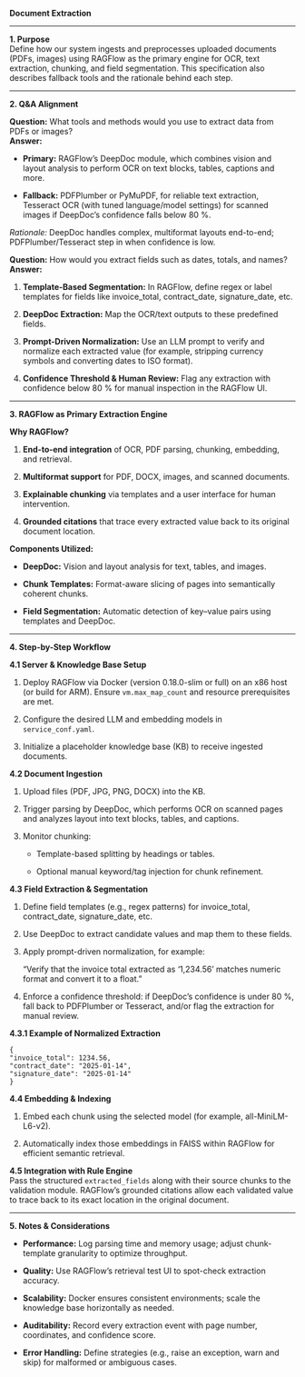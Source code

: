 **Document Extraction**

---

**1\. Purpose**  
 Define how our system ingests and preprocesses uploaded documents (PDFs, images) using RAGFlow as the primary engine for OCR, text extraction, chunking, and field segmentation. This specification also describes fallback tools and the rationale behind each step.

---

**2\. Q\&A Alignment**

**Question:** What tools and methods would you use to extract data from PDFs or images?  
 **Answer:**

* **Primary:** RAGFlow’s DeepDoc module, which combines vision and layout analysis to perform OCR on text blocks, tables, captions and more.

* **Fallback:** PDFPlumber or PyMuPDF, for reliable text extraction, Tesseract OCR (with tuned language/model settings) for scanned images if DeepDoc’s confidence falls below 80 %.

*Rationale:* DeepDoc handles complex, multi­format layouts end-to-end; PDFPlumber/Tesseract step in when confidence is low.

**Question:** How would you extract fields such as dates, totals, and names?  
 **Answer:**

1. **Template-Based Segmentation:** In RAGFlow, define regex or label templates for fields like invoice\_total, contract\_date, signature\_date, etc.

2. **DeepDoc Extraction:** Map the OCR/text outputs to these predefined fields.

3. **Prompt-Driven Normalization:** Use an LLM prompt to verify and normalize each extracted value (for example, stripping currency symbols and converting dates to ISO format).

4. **Confidence Threshold & Human Review:** Flag any extraction with confidence below 80 % for manual inspection in the RAGFlow UI.

---

**3\. RAGFlow as Primary Extraction Engine**

**Why RAGFlow?**

1. **End-to-end integration** of OCR, PDF parsing, chunking, embedding, and retrieval.

2. **Multi­format support** for PDF, DOCX, images, and scanned documents.

3. **Explainable chunking** via templates and a user interface for human intervention.

4. **Grounded citations** that trace every extracted value back to its original document location.

**Components Utilized:**

* **DeepDoc:** Vision and layout analysis for text, tables, and images.

* **Chunk Templates:** Format-aware slicing of pages into semantically coherent chunks.

* **Field Segmentation:** Automatic detection of key–value pairs using templates and DeepDoc.

---

**4\. Step-by-Step Workflow**

**4.1 Server & Knowledge Base Setup**

1. Deploy RAGFlow via Docker (version 0.18.0-slim or full) on an x86 host (or build for ARM). Ensure `vm.max_map_count` and resource prerequisites are met.

2. Configure the desired LLM and embedding models in `service_conf.yaml`.

3. Initialize a placeholder knowledge base (KB) to receive ingested documents.

**4.2 Document Ingestion**

1. Upload files (PDF, JPG, PNG, DOCX) into the KB.

2. Trigger parsing by DeepDoc, which performs OCR on scanned pages and analyzes layout into text blocks, tables, and captions.

3. Monitor chunking:

   * Template-based splitting by headings or tables.

   * Optional manual keyword/tag injection for chunk refinement.

**4.3 Field Extraction & Segmentation**

1. Define field templates (e.g., regex patterns) for invoice\_total, contract\_date, signature\_date, etc.

2. Use DeepDoc to extract candidate values and map them to these fields.

3. Apply prompt-driven normalization, for example:

    “Verify that the invoice total extracted as ‘1,234.56’ matches numeric format and convert it to a float.”

4. Enforce a confidence threshold: if DeepDoc’s confidence is under 80 %, fall back to PDFPlumber or Tesseract, and/or flag the extraction for manual review.

**4.3.1 Example of Normalized Extraction**

`{`  
  `"invoice_total": 1234.56,`  
  `"contract_date": "2025-01-14",`  
  `"signature_date": "2025-01-14"`  
`}`

**4.4 Embedding & Indexing**

1. Embed each chunk using the selected model (for example, all-MiniLM-L6-v2).

2. Automatically index those embeddings in FAISS within RAGFlow for efficient semantic retrieval.

**4.5 Integration with Rule Engine**  
 Pass the structured `extracted_fields` along with their source chunks to the validation module. RAGFlow’s grounded citations allow each validated value to trace back to its exact location in the original document.

---

**5\. Notes & Considerations**

* **Performance:** Log parsing time and memory usage; adjust chunk-template granularity to optimize throughput.

* **Quality:** Use RAGFlow’s retrieval test UI to spot-check extraction accuracy.

* **Scalability:** Docker ensures consistent environments; scale the knowledge base horizontally as needed.

* **Auditability:** Record every extraction event with page number, coordinates, and confidence score.

* **Error Handling:** Define strategies (e.g., raise an exception, warn and skip) for malformed or ambiguous cases.

